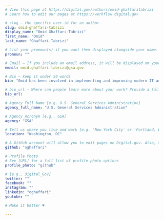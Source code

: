 ```yaml
---
# View this page at https://digital.gov/authors/omid-ghaffaritabrizi
# Learn how to edit our pages at https://workflow.digital.gov

# slug — the specific user-id for an author.
slug: omid-ghaffari-tabrizi
display_name: "Omid Ghaffari-Tabrizi"
first_name: "Omid"
last_name: "Ghaffari-Tabrizi"

# List your pronoun(s) if you want them displayed alongside your name. If blank, we'll use just your name. Learn more http://mypronouns.org
pronoun: ""

# Email — If you include an email address, it will be displayed on your profile page
email: omid.ghaffari-tabrizi@gsa.gov

# Bio — keep it under 50 words
bio: "Omid has been involved in implementing and improving modern IT acquisition processes since joining GSA over three years ago. Having established the procurement management processes at TTS Office of Acquisition and the Centers of Excellence, with a stint in between to assist the login.gov team with their established process. His work in standardizing and automating bureaucratic processes started during his early career as an attorney specializing in contract law and criminal expungement processes."

# bio_url — Where can people learn more about your work? Provide a full URL [e.g. 'https://www.example.gov/']
bio_url: 

# Agency Full Name [e.g. U.S. General Services Administration]
agency_full_name: "U.S. General Services Administration"

# Agency Acronym [e.g., GSA]
agency: "GSA"

# Tell us where you live and work [e.g. 'New York City' or 'Portland, OR']
location: "Washington, DC"

# A GitHub account will allow you to edit pages on Digital.gov. Also, the image used in your GitHub account can be used to populate your digital.gov profile photo. Learn more about getting a Github account at [URL]
github: "oghaffari"

# Profile Photo
# See [URL] for a full list of profile photo options
profile_photo: "github"

# [e.g., Digital_Gov]
twitter: ""
facebook: ""
instagram: ""
linkedin: "oghaffari"
youtube: ""

# Make it better ♥

---
```

